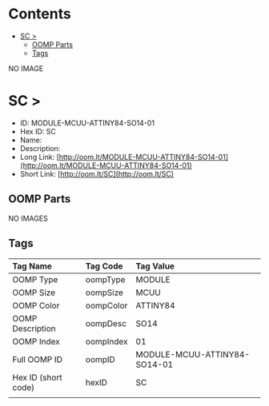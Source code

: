 



Contents
========

* [SC > ](#sc--)
	* [OOMP Parts](#oomp-parts)
	* [Tags](#tags)
  
NO IMAGE  
# SC > 

- ID: MODULE-MCUU-ATTINY84-SO14-01
- Hex ID: SC
- Name: 
- Description: 
- Long Link: [http://oom.lt/MODULE-MCUU-ATTINY84-SO14-01](http://oom.lt/MODULE-MCUU-ATTINY84-SO14-01)
- Short Link: [http://oom.lt/SC](http://oom.lt/SC)

## OOMP Parts
  
NO IMAGES  
## Tags
  

|Tag Name|Tag Code|Tag Value|
| :--- | :--- | :--- |
|OOMP Type|oompType|MODULE|
|OOMP Size|oompSize|MCUU|
|OOMP Color|oompColor|ATTINY84|
|OOMP Description|oompDesc|SO14|
|OOMP Index|oompIndex|01|
|Full OOMP ID|oompID|MODULE-MCUU-ATTINY84-SO14-01|
|Hex ID (short code)|hexID|SC|
||||
